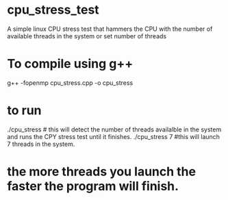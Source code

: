 # cpu_stress_test
A simple linux CPU stress test that hammers the CPU with the number of available threads in the system or set number of threads

# To compile using g++
  g++ -fopenmp cpu_stress.cpp -o cpu_stress

# to run
 ./cpu_stress # this will detect the number of threads availalble in the system and runs the CPY stress test until it finishes.
 ./cpu_stress 7  #this will launch 7 threads in the system.
 
# the more threads you launch the faster the program will finish.
